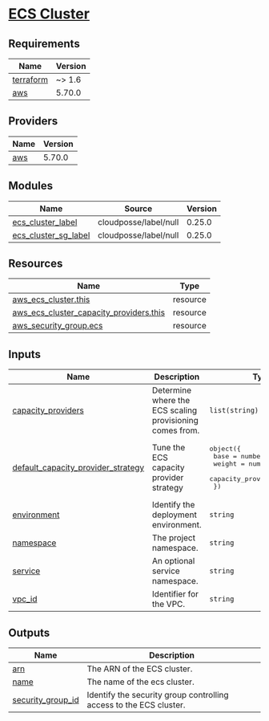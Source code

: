 # [ECS Cluster](https://docs.aws.amazon.com/ecs)

<!-- BEGIN_TF_DOCS -->
## Requirements

| Name | Version |
|------|---------|
| <a name="requirement_terraform"></a> [terraform](#requirement\_terraform) | ~> 1.6 |
| <a name="requirement_aws"></a> [aws](#requirement\_aws) | 5.70.0 |

## Providers

| Name | Version |
|------|---------|
| <a name="provider_aws"></a> [aws](#provider\_aws) | 5.70.0 |

## Modules

| Name | Source | Version |
|------|--------|---------|
| <a name="module_ecs_cluster_label"></a> [ecs\_cluster\_label](#module\_ecs\_cluster\_label) | cloudposse/label/null | 0.25.0 |
| <a name="module_ecs_cluster_sg_label"></a> [ecs\_cluster\_sg\_label](#module\_ecs\_cluster\_sg\_label) | cloudposse/label/null | 0.25.0 |

## Resources

| Name | Type |
|------|------|
| [aws_ecs_cluster.this](https://registry.terraform.io/providers/hashicorp/aws/5.70.0/docs/resources/ecs_cluster) | resource |
| [aws_ecs_cluster_capacity_providers.this](https://registry.terraform.io/providers/hashicorp/aws/5.70.0/docs/resources/ecs_cluster_capacity_providers) | resource |
| [aws_security_group.ecs](https://registry.terraform.io/providers/hashicorp/aws/5.70.0/docs/resources/security_group) | resource |

## Inputs

| Name | Description | Type | Default | Required |
|------|-------------|------|---------|:--------:|
| <a name="input_capacity_providers"></a> [capacity\_providers](#input\_capacity\_providers) | Determine where the ECS scaling provisioning comes from. | `list(string)` | n/a | yes |
| <a name="input_default_capacity_provider_strategy"></a> [default\_capacity\_provider\_strategy](#input\_default\_capacity\_provider\_strategy) | Tune the ECS capacity provider strategy | <pre>object({<br>    base              = number,<br>    weight            = number,<br>    capacity_provider = string,<br>  })</pre> | n/a | yes |
| <a name="input_environment"></a> [environment](#input\_environment) | Identify the deployment environment. | `string` | n/a | yes |
| <a name="input_namespace"></a> [namespace](#input\_namespace) | The project namespace. | `string` | n/a | yes |
| <a name="input_service"></a> [service](#input\_service) | An optional service namespace. | `string` | `null` | no |
| <a name="input_vpc_id"></a> [vpc\_id](#input\_vpc\_id) | Identifier for the VPC. | `string` | n/a | yes |

## Outputs

| Name | Description |
|------|-------------|
| <a name="output_arn"></a> [arn](#output\_arn) | The ARN of the ECS cluster. |
| <a name="output_name"></a> [name](#output\_name) | The name of the ecs cluster. |
| <a name="output_security_group_id"></a> [security\_group\_id](#output\_security\_group\_id) | Identify the security group controlling access to the ECS cluster. |
<!-- END_TF_DOCS -->